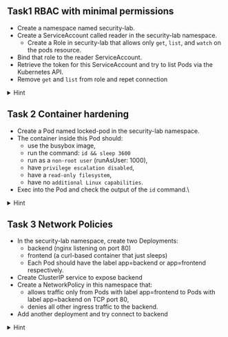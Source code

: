 ## Task1 RBAC with minimal permissions
-	Create a namespace named security-lab.
-	Create a ServiceAccount called reader in the security-lab namespace.
    -	Create a Role in security-lab that allows only `get`, `list`, and `watch` on the pods resource.
-	Bind that role to the reader ServiceAccount.
-	Retrieve the token for this ServiceAccount and try to list Pods via the Kubernetes API.
-   Remove `get` and `list` from role and repet connection 

<details>
        <summary>Hint</summary>

```bash
kubectl create ns security-lab
kubectl create sa reader -n security-lab
```
        
```yaml
apiVersion: rbac.authorization.k8s.io/v1
kind: Role
metadata:
  name: pod-reader
  namespace: security-lab
rules:
- apiGroups: [""]
  resources: ["pods"]
  verbs: ["get", "list", "watch"]
---
apiVersion: rbac.authorization.k8s.io/v1
kind: RoleBinding
metadata:
  name: pod-reader-binding
  namespace: security-lab
subjects:
- kind: ServiceAccount
  name: reader
  namespace: security-lab
roleRef:
  kind: Role
  name: pod-reader
  apiGroup: rbac.authorization.k8s.io
```

```bash
kubectl apply -f rbac.yaml

TOKEN=$(kubectl create token reader -n security-lab)
APISERVER=$(kubectl config view --minify -o jsonpath='{.clusters[0].cluster.server}')
curl -k -H "Authorization: Bearer $TOKEN" \
  "$APISERVER/api/v1/namespaces/security-lab/pods"
```
</details>

## Task 2 Container hardening
- Create a Pod named locked-pod in the security-lab namespace.
- The container inside this Pod should:
    - use the busybox image,
    - run the command: `id && sleep 3600`
    - run as a `non-root user` (runAsUser: 1000),
    - have `privilege escalation disabled`,
    - have a `read-only filesystem`,
    - have no `additional Linux capabilities`.
- Exec into the Pod and check the output of the `id` command.\

<details>
        <summary>Hint</summary>

       
```yaml
apiVersion: v1
kind: Pod
metadata:
  name: locked-pod
  namespace: security-lab
spec:
  containers:
  - name: app
    image: busybox
    command: ["sh", "-c", "id; sleep 3600"]
    securityContext:
      runAsNonRoot: true
      runAsUser: 1000
      allowPrivilegeEscalation: false
      readOnlyRootFilesystem: true
      capabilities:
        drop: ["ALL"]
```

</details>

## Task 3 Network Policies

- In the security-lab namespace, create two Deployments:
    - backend (nginx listening on port 80)
    - frontend (a curl-based container that just sleeps)
    - Each Pod should have the label app=backend or app=frontend respectively.
- Create ClusterIP service to expose backend
- Create a NetworkPolicy in this namespace that:
    - allows traffic only from Pods with label app=frontend to Pods with label app=backend on TCP port 80,
    - denies all other ingress traffic to the backend.
- Add another deployment and try connect to backend

<details>
        <summary>Hint</summary>

       
```yaml
apiVersion: apps/v1
kind: Deployment
metadata:
  name: backend
  namespace: security-lab
spec:
  replicas: 1
  selector:
    matchLabels:
      app: backend
  template:
    metadata:
      labels:
        app: backend
    spec:
      containers:
      - name: api
        image: nginx:1.27
        ports:
        - containerPort: 80
---
apiVersion: apps/v1
kind: Deployment
metadata:
  name: frontend
  namespace: security-lab
spec:
  replicas: 1
  selector:
    matchLabels:
      app: frontend
  template:
    metadata:
      labels:
        app: frontend
    spec:
      containers:
      - name: web
        image: curlimages/curl:8.11.1
        command: ["sh", "-c", "sleep 3600"]
```

```yaml
---
apiVersion: v1
kind: Service
metadata:
  name: backend-svc
  namespace: security-lab
spec:
  type: ClusterIP
  selector:
    app: backend
  ports:
  - port: 80
    targetPort: 80
```

```yaml
apiVersion: networking.k8s.io/v1
kind: NetworkPolicy
metadata:
  name: allow-frontend-to-backend
  namespace: security-lab
spec:
  podSelector:
    matchLabels:
      app: backend
  policyTypes:
  - Ingress
  ingress:
  - from:
    - podSelector:
        matchLabels:
          app: frontend
    ports:
    - protocol: TCP
      port: 80
```

```bash
FRONTEND_POD=$(kubectl get pod -n security-lab -l app=frontend -o jsonpath='{.items[0].metadata.name}')

kubectl exec -n security-lab $FRONTEND_POD -- curl -s backend-svc.security-lab.svc.cluster.local

kubectl apply -f allow-frontend-to-backend.yaml
```

</details>